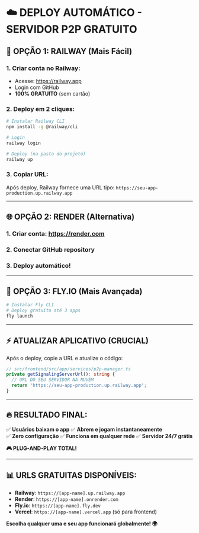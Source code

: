 # ☁️ DEPLOY AUTOMÁTICO - SERVIDOR P2P GRATUITO

## 🚀 **OPÇÃO 1: RAILWAY (Mais Fácil)**

### 1. Criar conta no Railway:
- Acesse: https://railway.app
- Login com GitHub
- **100% GRATUITO** (sem cartão)

### 2. Deploy em 2 cliques:
```bash
# Instalar Railway CLI
npm install -g @railway/cli

# Login
railway login

# Deploy (na pasta do projeto)
railway up
```

### 3. Copiar URL:
Após deploy, Railway fornece uma URL tipo:
`https://seu-app-production.up.railway.app`

---

## 🌐 **OPÇÃO 2: RENDER (Alternativa)**

### 1. Criar conta: https://render.com
### 2. Conectar GitHub repository
### 3. Deploy automático!

---

## 🎯 **OPÇÃO 3: FLY.IO (Mais Avançada)**

```bash
# Instalar Fly CLI
# Deploy gratuito até 3 apps
fly launch
```

---

## ⚡ **ATUALIZAR APLICATIVO (CRUCIAL)**

Após o deploy, copie a URL e atualize o código:

```typescript
// src/frontend/src/app/services/p2p-manager.ts
private getSignalingServerUrl(): string {
  // URL DO SEU SERVIDOR NA NUVEM
  return 'https://seu-app-production.up.railway.app';
}
```

---

## 🔥 **RESULTADO FINAL:**

✅ **Usuários baixam o app**
✅ **Abrem e jogam instantaneamente**  
✅ **Zero configuração**
✅ **Funciona em qualquer rede**
✅ **Servidor 24/7 grátis**

**🎮 PLUG-AND-PLAY TOTAL!**

---

## 📊 **URLS GRATUITAS DISPONÍVEIS:**

- **Railway**: `https://[app-name].up.railway.app` 
- **Render**: `https://[app-name].onrender.com`
- **Fly.io**: `https://[app-name].fly.dev`
- **Vercel**: `https://[app-name].vercel.app` (só para frontend)

**Escolha qualquer uma e seu app funcionará globalmente! 🌍**
